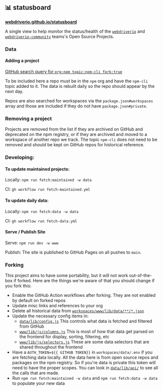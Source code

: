 ## 📊 statusboard

[**webdriverio.github.io/statusboard**](https://webdriverio.github.io/statusboard/)

A single view to help monitor the status/health of the [`webdriverio`](https://github.com/webdriverio/) and [`webdriverio-community`](https://github.com/webdriverio-community/) teams's Open Source Projects.

### Data

#### Adding a project

[GitHub search query for `org:npm topic:npm-cli fork:true`](https://github.com/search?q=org%3Anpm+topic%3Anpm-cli+fork%3Atrue&type=repositories)

To be included here a repo must be in the `npm` org and have the `npm-cli` topic added to it. The data is rebuilt daily so the repo should appear by the next day.

Repos are also searched for workspaces via the `package.json#workspaces` array and those are included if they do not have `package.json#private`.

### Removing a project

Projects are removed from the list if they are archived on GitHub and deprecated on the npm registry, or if they are archived and moved to a workspace of another repo we track. The topic `npm-cli` does not need to be removed and should be kept on GitHub repos for historical reference.

### Developing:

#### To update maintained projects:

Locally: `npm run fetch:maintained -w data`

CI: `gh workflow run fetch-maintained.yml`

#### To update daily data:

Locally: `npm run fetch:data -w data`

CI: `gh workflow run fetch-data.yml`

#### Serve / Publish Site

Serve: `npm run dev -w www`

Publish: The site is published to GitHub Pages on all pushes to `main`.

### Forking

This project aims to have some portability, but it will not work out-of-the-box if forked. Here are the things we're aware of that you should change if you fork this:

- Enable the GitHub Action workflows after forking. They are not enabled by default on forked repos
- Update misc links and references to your org
- Delete all historical data from [`workspaces/www/lib/data/**/*.json`](./workspaces/www/lib/data/**/*.json)
- Update the necessary config items in:
  - [`data/lib/config.js`](./workspaces/data/lib/config.js) This controls what data is fetched and filtered from GitHub
  - [`www/lib/js/columns.js`](./workspaces/www/lib/js/columns.js) This is most of how that data get parsed on the frontend for display, sorting, filtering, etc
  - [`www/lib/js/selectors.js`](./workspaces/www/lib/js/selectors.js) These are some data selectors that are shared throughout the frontend
- Have a `AUTH_TOKEN=${{ GITHUB TOKEN}}` in `workspaces/data/.env` if you are fetching data locally. All the data here is from open source repos and packages on the npm registry. So if you're data is private this token will need to have the proper scopes. You can look in [`data/lib/api/`](./workspaces/data/lib/api/) to see all the calls that are made.
- Run `npm run fetch:maintained -w data` and `npm run fetch:data -w data` to populate your new data

